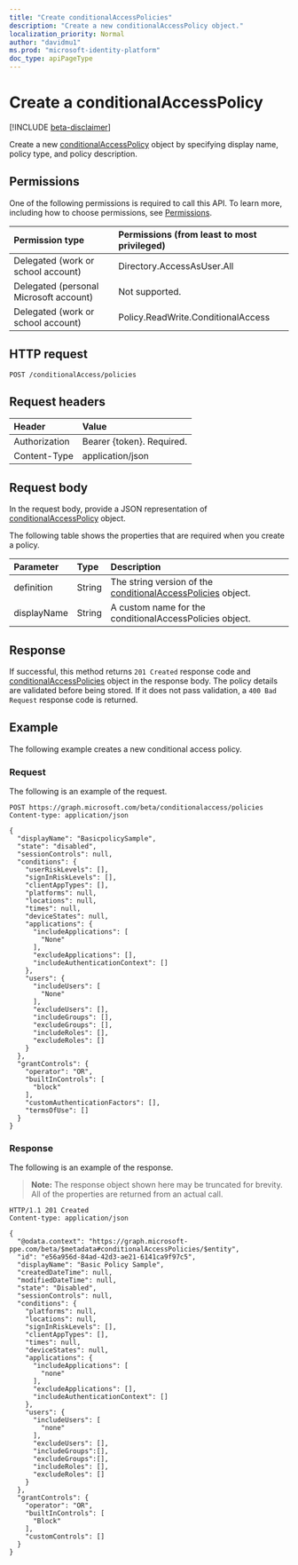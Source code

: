 ```yaml
---
title: "Create conditionalAccessPolicies"
description: "Create a new conditionalAccessPolicy object."
localization_priority: Normal
author: "davidmu1"
ms.prod: "microsoft-identity-platform"
doc_type: apiPageType
---
```


# Create a conditionalAccessPolicy

[!INCLUDE [beta-disclaimer](../../includes/beta-disclaimer.md)]

Create a new [conditionalAccessPolicy](../resources/conditionalaccesspolicy.md) object by specifying display name, policy type, and policy description.

## Permissions

One of the following permissions is required to call this API. To learn more, including how to choose permissions, see [Permissions](/graph/permissions-reference).

| Permission type | Permissions (from least to most privileged) |
|:--------------- |:------------------------------------------- |
| Delegated (work or school account) | Directory.AccessAsUser.All |
| Delegated (personal Microsoft account) | Not supported. |
| Delegated (work or school account) | Policy.ReadWrite.ConditionalAccess |

## HTTP request

<!-- { "blockType": "ignored" } -->
```http
POST /conditionalAccess/policies
```

## Request headers

| Header | Value |
|:------ |:----- |
| Authorization  | Bearer {token}. Required.  |
| Content-Type  | application/json  |

## Request body

In the request body, provide a JSON representation of [conditionalAccessPolicy](../resources/conditionalaccesspolicy.md) object.

The following table shows the properties that are required when you create a policy.

| Parameter	| Type | Description |
|:--------- |:---- |:----------- |
| definition | String | The string version of the [conditionalAccessPolicies](../resources/conditionalaccesspolicy.md) object. |
| displayName | String | A custom name for the conditionalAccessPolicies object. |

## Response

If successful, this method returns `201 Created` response code and [conditionalAccessPolicies](../resources/conditionalaccesspolicy.md) object in the response body. The policy details are validated before being stored. If it does not pass validation, a `400 Bad Request` response code is returned. 

## Example

The following example creates a new conditional access policy.

### Request

The following is an example of the request.

```http
POST https://graph.microsoft.com/beta/conditionalaccess/policies
Content-type: application/json

{
  "displayName": "BasicpolicySample",
  "state": "disabled",
  "sessionControls": null,
  "conditions": {
    "userRiskLevels": [],
    "signInRiskLevels": [],
    "clientAppTypes": [],
    "platforms": null,
    "locations": null,
    "times": null,
    "deviceStates": null,
    "applications": {
      "includeApplications": [
        "None"
      ],
      "excludeApplications": [],
      "includeAuthenticationContext": []
    },
    "users": {
      "includeUsers": [
        "None"
      ],
      "excludeUsers": [],
      "includeGroups": [],
      "excludeGroups": [],
      "includeRoles": [],
      "excludeRoles": []
    }
  },
  "grantControls": {
    "operator": "OR",
    "builtInControls": [
      "block"
    ],
    "customAuthenticationFactors": [],
    "termsOfUse": []
  }
}
```

### Response

The following is an example of the response. 

> **Note:** The response object shown here may be truncated for brevity. All of the properties are returned from an actual call.

```http
HTTP/1.1 201 Created
Content-type: application/json

{
  "@odata.context": "https://graph.microsoft-ppe.com/beta/$metadata#conditionalAccessPolicies/$entity",
  "id": "e56a956d-84ad-42d3-ae21-6141ca9f97c5",
  "displayName": "Basic Policy Sample",
  "createdDateTime": null,
  "modifiedDateTime": null,
  "state": "Disabled",
  "sessionControls": null,
  "conditions": {
    "platforms": null,
    "locations": null,
    "signInRiskLevels": [],
    "clientAppTypes": [],
    "times": null,
    "deviceStates": null,
    "applications": {
      "includeApplications": [
        "none"
      ],
      "excludeApplications": [],
      "includeAuthenticationContext": []
    },
    "users": {
      "includeUsers": [
        "none"
      ],
      "excludeUsers": [],
      "includeGroups":[],
      "excludeGroups":[],
      "includeRoles": [],
      "excludeRoles": []
    }
  },
  "grantControls": {
    "operator": "OR",
    "builtInControls": [
      "Block"
    ],
    "customControls": []
  }
}
```

<!-- uuid: 8fcb5dbc-d5aa-4681-8e31-b001d5168d79
2015-10-25 14:57:30 UTC -->
<!--
{
  "type": "#page.annotation",
  "description": "Create conditionalAccessPolicies",
  "keywords": "",
  "section": "documentation",
  "tocPath": "",
  "suppressions": [
  ]
}
-->